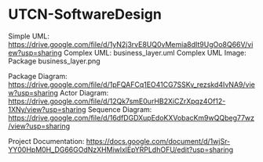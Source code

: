 # UTCN-SoftwareDesign

Simple UML: https://drive.google.com/file/d/1yN2j3rvE8UQ0vMemia8dIt9UgOo8Q66V/view?usp=sharing
Complex UML: business_layer.uml
Complex UML Image: Package business_layer.png

Package Diagram: https://drive.google.com/file/d/1pFQAFCq1EO41CG7SSKv_rezskd4IvNA9/view?usp=sharing
Actor Diagram: https://drive.google.com/file/d/12Qk7smE0urHB2XiCZrXpqz4Of12-1XNy/view?usp=sharing
Sequence Diagram: https://drive.google.com/file/d/16dfDGDXupEdoKXVobacKm9wQQbeg77wz/view?usp=sharing

Project Documentation: https://docs.google.com/document/d/1wjSr-YY00HpM0H_DG66GOdNzXHMiwlxlEpYRPLdhOFU/edit?usp=sharing
